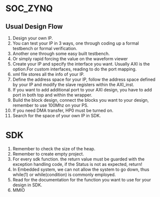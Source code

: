 # SOC_ZYNQ
## Usual Design Flow
1. Design your own IP.
2. You can test your IP in 3 ways, one through coding up a formal testbench or formal verification.
3. Another one through some easy built testbench.
4. Or simply rapid forcing the value on the waveform viewer
5. Create your IP and specify the interface you want. Usually AXI is the option.For custom interfaces, reading to do the port mapping.
6. xml file stores all the info of your IP.
7. Define the address space for your IP, follow the address space defined by your IP and modify the slave registers within the AXI_inst.
8. If you want to add additional port to your AXI design, you have to add port in both top and within the wrapper.
9. Build the block design, connect the blocks you want to your design, remember to use 100Mhz on your PS.
10. If you need DMA transfer, HP0 must be turned on.
11. Search for the space of your own IP in SDK.
# SDK
1.  Remember to check the size of the heap.
2.  Remember to create empty project.
3.  For every sdk function. the return value must be guarded with the exception handling code, if the Status is not as expected, return!
4.  In Embedded system, we can not allow the system to go down, thus while(1) or while(condition) is commonly employed.
5.  Read for the documentation for the function you want to use for your design in SDK.
6.  MMIO